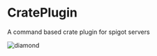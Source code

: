 # CratePlugin
A command based crate plugin for spigot servers

![diamond](https://user-images.githubusercontent.com/69723698/115264615-5e718e80-a12e-11eb-8281-cb72fdebfafa.jpeg)
